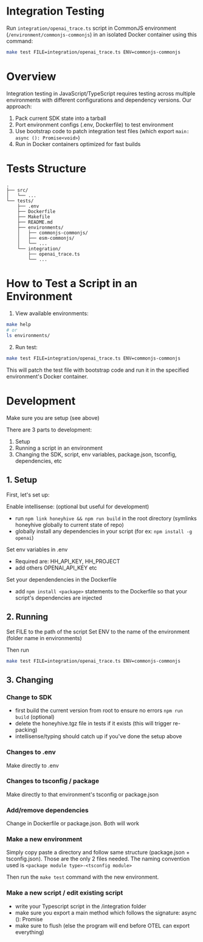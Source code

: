 # Integration Testing

Run `integration/openai_trace.ts` script in CommonJS environment (`/environment/commonjs-commonjs`) in an isolated Docker container using this command:

```bash
make test FILE=integration/openai_trace.ts ENV=commonjs-commonjs
```

# Overview

Integration testing in JavaScript/TypeScript requires testing across multiple environments with different configurations and dependency versions. Our approach:

1. Pack current SDK state into a tarball
2. Port environment configs (.env, Dockerfile) to test environment
3. Use bootstrap code to patch integration test files (which export `main: async (): Promise<void>`)
4. Run in Docker containers optimized for fast builds

# Tests Structure

```
.
├── src/
│   └── ...
└── tests/
    ├── .env
    ├── Dockerfile
    ├── Makefile
    ├── README.md
    ├── environments/
    │   ├── commonjs-commonjs/
    │   ├── esm-commonjs/
    │   └── ...
    └── integration/
        ├── openai_trace.ts
        └── ...
```

# How to Test a Script in an Environment

1. View available environments:
```bash
make help
# or
ls environments/
```

2. Run test:
```bash
make test FILE=integration/openai_trace.ts ENV=commonjs-commonjs
```

This will patch the test file with bootstrap code and run it in the specified environment's Docker container. 


# Development

Make sure you are setup (see above)

There are 3 parts to development:

1. Setup
2. Running a script in an environment
3. Changing the SDK, script, env variables, package.json, tsconfig, dependencies, etc


## 1. Setup

First, let's set up:

Enable intellisense: (optional but useful for development)
- run `npm link honeyhive && npm run build` in the root directory (symlinks honeyhive globally to current state of repo)
- globally install any dependencies in your script (for ex: `npm install -g openai`)

Set env variables in .env
- Required are: HH_API_KEY, HH_PROJECT
- add others OPENAI_API_KEY etc

Set your dependendencies in the Dockerfile
- add `npm install <package>` statements to the Dockerfile so that your script's dependencies are injected

## 2. Running
Set FILE to the path of the script
Set ENV to the name of the environment (folder name in environments)

Then run
```bash
make test FILE=integration/openai_trace.ts ENV=commonjs-commonjs
```

## 3. Changing
### Change to SDK
- first build the current version from root to ensure no errors `npm run build` (optional)
- delete the honeyhive.tgz file in tests if it exists (this will trigger re-packing)
- intellisense/typing should catch up if you've done the setup above

### Changes to .env
Make directly to .env

### Changes to tsconfig / package
Make directly to that environment's tsconfig or package.json

### Add/remove dependencies
Change in Dockerfile or package.json. Both will work

### Make a new environment
Simply copy paste a directory and follow same structure (package.json + tsconfig.json). Those are the only 2 files needed. The naming convention used is `<package module type>-<tsconfig module>`


Then run the `make test` command with the new environment.

### Make a new script / edit existing script
- write your Typescript script in the /integration folder
- make sure you export a main method which follows the signature: async (): Promise<void>
- make sure to flush (else the program will end before OTEL can export everything)

